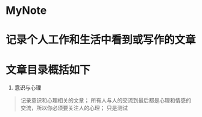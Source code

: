 # MyNote
# 记录个人工作和生活中看到或写作的文章
# 文章目录概括如下
1. 意识与心理
> 记录意识和心理相关的文章；
> 所有人与人的交流到最后都是心理和情感的交流，所以你必须要关注人的心理；
> 只是测试



